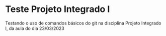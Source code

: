 # Teste Projeto Integrado I
Testando o uso de comandos básicos do git na disciplina Projeto Integrado I, da aula do dia 23/03/2023
